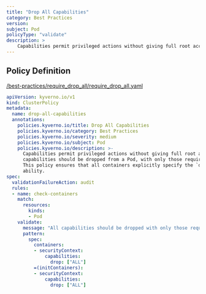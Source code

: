 ```yaml
---
title: "Drop All Capabilities"
category: Best Practices
version: 
subject: Pod
policyType: "validate"
description: >
    Capabilities permit privileged actions without giving full root access. All  capabilities should be dropped from a Pod, with only those required added back. This policy ensures that all containers explicitly specify the `drop: ["ALL"]` ability.
---
```


## Policy Definition
<a href="https://github.com/kyverno/policies/raw/main//best-practices/require_drop_all/require_drop_all.yaml" target="-blank">/best-practices/require_drop_all/require_drop_all.yaml</a>

```yaml
apiVersion: kyverno.io/v1
kind: ClusterPolicy
metadata:
  name: drop-all-capabilities
  annotations:
    policies.kyverno.io/title: Drop All Capabilities
    policies.kyverno.io/category: Best Practices
    policies.kyverno.io/severity: medium
    policies.kyverno.io/subject: Pod
    policies.kyverno.io/description: >-
      Capabilities permit privileged actions without giving full root access. All 
      capabilities should be dropped from a Pod, with only those required added back.
      This policy ensures that all containers explicitly specify the `drop: ["ALL"]`
      ability.
spec:
  validationFailureAction: audit
  rules:
  - name: check-containers
    match:
      resources:
        kinds:
        - Pod
    validate:
      message: "All capabilities should be dropped with only those required added back."
      pattern:
        spec:
          containers:
          - securityContext:
              capabilities:
                drop: ["ALL"]
          =(initContainers):
          - securityContext:
              capabilities:
                drop: ["ALL"]
```
